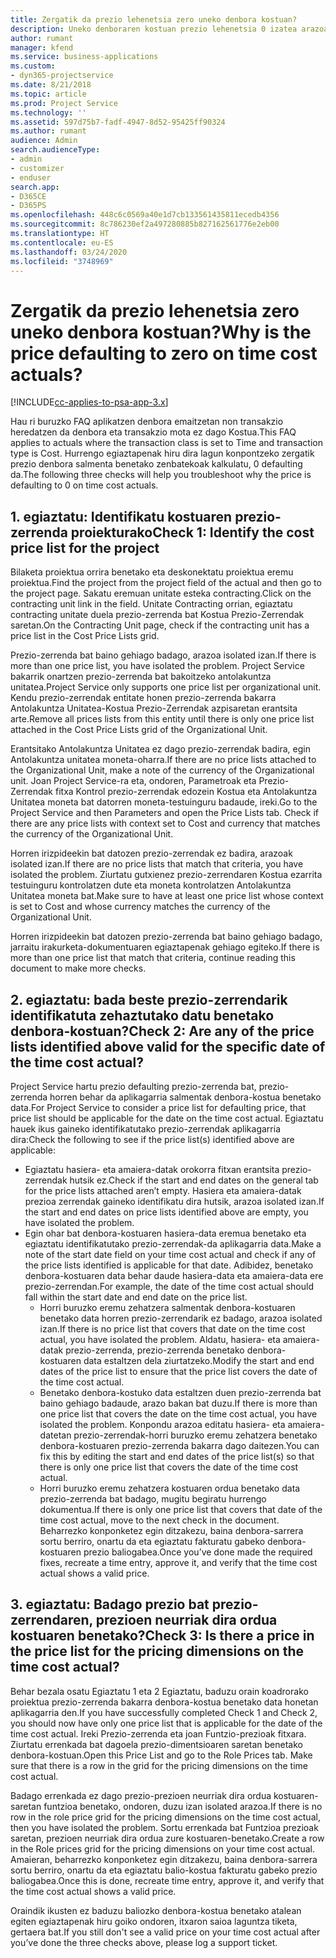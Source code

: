 ```yaml
---
title: Zergatik da prezio lehenetsia zero uneko denbora kostuan?
description: Uneko denboraren kostuan prezio lehenetsia 0 izatea arazoa konpontzeko.
author: rumant
manager: kfend
ms.service: business-applications
ms.custom:
- dyn365-projectservice
ms.date: 8/21/2018
ms.topic: article
ms.prod: Project Service
ms.technology: ''
ms.assetid: 597d75b7-fadf-4947-8d52-95425ff90324
ms.author: rumant
audience: Admin
search.audienceType:
- admin
- customizer
- enduser
search.app:
- D365CE
- D365PS
ms.openlocfilehash: 448c6c0569a40e1d7cb133561435811ecedb4356
ms.sourcegitcommit: 8c786230ef2a497280885b827162561776e2eb00
ms.translationtype: HT
ms.contentlocale: eu-ES
ms.lasthandoff: 03/24/2020
ms.locfileid: "3748969"
---
```

# <a name="why-is-the-price-defaulting-to-zero-on-time-cost-actuals"></a><span data-ttu-id="e04f5-103">Zergatik da prezio lehenetsia zero uneko denbora kostuan?</span><span class="sxs-lookup"><span data-stu-id="e04f5-103">Why is the price defaulting to zero on time cost actuals?</span></span>

[!INCLUDE[cc-applies-to-psa-app-3.x](../includes/cc-applies-to-psa-app-3x.md)]

<span data-ttu-id="e04f5-104">Hau ri buruzko FAQ aplikatzen denbora emaitzetan non transakzio heredatzen da denbora eta transakzio mota ez dago Kostua.</span><span class="sxs-lookup"><span data-stu-id="e04f5-104">This FAQ applies to actuals where the transaction class is set to Time and transaction type is Cost.</span></span> <span data-ttu-id="e04f5-105">Hurrengo egiaztapenak hiru dira lagun konpontzeko zergatik prezio denbora salmenta benetako zenbatekoak kalkulatu, 0 defaulting da.</span><span class="sxs-lookup"><span data-stu-id="e04f5-105">The following three checks will help you troubleshoot why the price is defaulting to 0 on time cost actuals.</span></span>
 
## <a name="check-1-identify-the-cost-price-list-for-the-project"></a><span data-ttu-id="e04f5-106">1. egiaztatu: Identifikatu kostuaren prezio-zerrenda proiekturako</span><span class="sxs-lookup"><span data-stu-id="e04f5-106">Check 1: Identify the cost price list for the project</span></span>

<span data-ttu-id="e04f5-107">Bilaketa proiektua orrira benetako eta deskonektatu proiektua eremu proiektua.</span><span class="sxs-lookup"><span data-stu-id="e04f5-107">Find the project from the project field of the actual and then go to the project page.</span></span> <span data-ttu-id="e04f5-108">Sakatu eremuan unitate esteka contracting.</span><span class="sxs-lookup"><span data-stu-id="e04f5-108">Click on the contracting unit link in the field.</span></span> <span data-ttu-id="e04f5-109">Unitate Contracting orrian, egiaztatu contracting unitate duela prezio-zerrenda bat Kostua Prezio-Zerrendak saretan.</span><span class="sxs-lookup"><span data-stu-id="e04f5-109">On the Contracting Unit page, check if the contracting unit has a price list in the Cost Price Lists grid.</span></span>

<span data-ttu-id="e04f5-110">Prezio-zerrenda bat baino gehiago badago, arazoa isolated izan.</span><span class="sxs-lookup"><span data-stu-id="e04f5-110">If there is more than one price list, you have isolated the problem.</span></span> <span data-ttu-id="e04f5-111">Project Service bakarrik onartzen prezio-zerrenda bat bakoitzeko antolakuntza unitatea.</span><span class="sxs-lookup"><span data-stu-id="e04f5-111">Project Service only supports one price list per organizational unit.</span></span> <span data-ttu-id="e04f5-112">Kendu prezio-zerrendak entitate honen prezio-zerrenda bakarra Antolakuntza Unitatea-Kostua Prezio-Zerrendak azpisaretan erantsita arte.</span><span class="sxs-lookup"><span data-stu-id="e04f5-112">Remove all prices lists from this entity until there is only one price list attached in the Cost Price Lists grid of the Organizational Unit.</span></span>

<span data-ttu-id="e04f5-113">Erantsitako Antolakuntza Unitatea ez dago prezio-zerrendak badira, egin Antolakuntza unitatea moneta-oharra.</span><span class="sxs-lookup"><span data-stu-id="e04f5-113">If there are no price lists attached to the Organizational Unit, make a note of the currency of the Organizational unit.</span></span> <span data-ttu-id="e04f5-114">Joan Project Service-ra eta, ondoren, Parametroak eta Prezio-Zerrendak fitxa Kontrol prezio-zerrendak edozein Kostua eta Antolakuntza Unitatea moneta bat datorren moneta-testuinguru badaude, ireki.</span><span class="sxs-lookup"><span data-stu-id="e04f5-114">Go to the Project Service and then Parameters and open the Price Lists tab. Check if there are any price lists with context set to Cost and currency that matches the currency of the Organizational Unit.</span></span>
 
<span data-ttu-id="e04f5-115">Horren irizpideekin bat datozen prezio-zerrendak ez badira, arazoak isolated izan.</span><span class="sxs-lookup"><span data-stu-id="e04f5-115">If there are no price lists that match that criteria, you have isolated the problem.</span></span> <span data-ttu-id="e04f5-116">Ziurtatu gutxienez prezio-zerrendaren Kostua ezarrita testuinguru kontrolatzen dute eta moneta kontrolatzen Antolakuntza Unitatea moneta bat.</span><span class="sxs-lookup"><span data-stu-id="e04f5-116">Make sure to have at least one price list whose context is set to Cost and whose currency matches the currency of the Organizational Unit.</span></span>

<span data-ttu-id="e04f5-117">Horren irizpideekin bat datozen prezio-zerrenda bat baino gehiago badago, jarraitu irakurketa-dokumentuaren egiaztapenak gehiago egiteko.</span><span class="sxs-lookup"><span data-stu-id="e04f5-117">If there is more than one price list that match that criteria, continue reading this document to make more checks.</span></span>

## <a name="check-2-are-any-of-the-price-lists-identified-above-valid-for-the-specific-date-of-the-time-cost-actual"></a><span data-ttu-id="e04f5-118">2. egiaztatu: bada beste prezio-zerrendarik identifikatuta zehaztutako datu benetako denbora-kostuan?</span><span class="sxs-lookup"><span data-stu-id="e04f5-118">Check 2: Are any of the price lists identified above valid for the specific date of the time cost actual?</span></span>

<span data-ttu-id="e04f5-119">Project Service hartu prezio defaulting prezio-zerrenda bat, prezio-zerrenda horren behar da aplikagarria salmentak denbora-kostua benetako data.</span><span class="sxs-lookup"><span data-stu-id="e04f5-119">For Project Service to consider a price list for defaulting price, that price list should be applicable for the date on the time cost actual.</span></span> <span data-ttu-id="e04f5-120">Egiaztatu hauek ikus gaineko identifikatutako prezio-zerrendak aplikagarria dira:</span><span class="sxs-lookup"><span data-stu-id="e04f5-120">Check the following to see if the price list(s) identified above are applicable:</span></span>

- <span data-ttu-id="e04f5-121">Egiaztatu hasiera- eta amaiera-datak orokorra fitxan erantsita prezio-zerrendak hutsik ez.</span><span class="sxs-lookup"><span data-stu-id="e04f5-121">Check if the start and end dates on the general tab for the price lists attached aren’t empty.</span></span> <span data-ttu-id="e04f5-122">Hasiera eta amaiera-datak prezioa zerrendak gaineko identifikatu dira hutsik, arazoa isolated izan.</span><span class="sxs-lookup"><span data-stu-id="e04f5-122">If the start and end dates on price lists identified above are empty, you have isolated the problem.</span></span> 
- <span data-ttu-id="e04f5-123">Egin ohar bat denbora-kostuaren hasiera-data eremua benetako eta egiaztatu identifikatutako prezio-zerrendak-da aplikagarria data.</span><span class="sxs-lookup"><span data-stu-id="e04f5-123">Make a note of the start date field on your time cost actual and check if any of the price lists identified is applicable for that date.</span></span> <span data-ttu-id="e04f5-124">Adibidez, benetako denbora-kostuaren data behar daude hasiera-data eta amaiera-data ere prezio-zerrendan.</span><span class="sxs-lookup"><span data-stu-id="e04f5-124">For example, the date of the time cost actual should fall within the start date and end date on the price list.</span></span> 
    - <span data-ttu-id="e04f5-125">Horri buruzko eremu zehatzera salmentak denbora-kostuaren benetako data horren prezio-zerrendarik ez badago, arazoa isolated izan.</span><span class="sxs-lookup"><span data-stu-id="e04f5-125">If there is no price list that covers that date on the time cost actual, you have isolated the problem.</span></span> <span data-ttu-id="e04f5-126">Aldatu, hasiera- eta amaiera-datak prezio-zerrenda, prezio-zerrenda benetako denbora-kostuaren data estaltzen dela ziurtatzeko.</span><span class="sxs-lookup"><span data-stu-id="e04f5-126">Modify the start and end dates of the price list to ensure that the price list covers the date of the time cost actual.</span></span> 
    - <span data-ttu-id="e04f5-127">Benetako denbora-kostuko data estaltzen duen prezio-zerrenda bat baino gehiago badaude, arazo bakan bat duzu.</span><span class="sxs-lookup"><span data-stu-id="e04f5-127">If there is more than one price list that covers the date on the time cost actual, you have isolated the problem.</span></span> <span data-ttu-id="e04f5-128">Konpondu arazoa editatu hasiera- eta amaiera-datetan prezio-zerrendak-horri buruzko eremu zehatzera benetako denbora-kostuaren prezio-zerrenda bakarra dago daitezen.</span><span class="sxs-lookup"><span data-stu-id="e04f5-128">You can fix this by editing the start and end dates of the price list(s) so that there is only one price list that covers the date of the time cost actual.</span></span> 
    - <span data-ttu-id="e04f5-129">Horri buruzko eremu zehatzera kostuaren ordua benetako data prezio-zerrenda bat badago, mugitu begiratu hurrengo dokumentua.</span><span class="sxs-lookup"><span data-stu-id="e04f5-129">If there is only one price list that covers that date of the time cost actual, move to the next check in the document.</span></span>
<span data-ttu-id="e04f5-130">Beharrezko konponketez egin ditzakezu, baina denbora-sarrera sortu berriro, onartu da eta egiaztatu fakturatu gabeko denbora-kostuaren prezio baliogabea.</span><span class="sxs-lookup"><span data-stu-id="e04f5-130">Once you’ve done made the required fixes, recreate a time entry, approve it, and verify that the time cost actual shows a valid price.</span></span>

## <a name="check-3-is-there-a-price-in-the-price-list-for-the-pricing-dimensions-on-the-time-cost-actual"></a><span data-ttu-id="e04f5-131">3. egiaztatu: Badago prezio bat prezio-zerrendaren, prezioen neurriak dira ordua kostuaren benetako?</span><span class="sxs-lookup"><span data-stu-id="e04f5-131">Check 3: Is there a price in the price list for the pricing dimensions on the time cost actual?</span></span>

<span data-ttu-id="e04f5-132">Behar bezala osatu Egiaztatu 1 eta 2 Egiaztatu, baduzu orain koadrorako proiektua prezio-zerrenda bakarra denbora-kostua benetako data honetan aplikagarria den.</span><span class="sxs-lookup"><span data-stu-id="e04f5-132">If you have successfully completed Check 1 and Check 2, you should now have only one price list that is applicable for the date of the time cost actual.</span></span> <span data-ttu-id="e04f5-133">Ireki Prezio-zerrenda eta joan Funtzio-prezioak fitxara. Ziurtatu errenkada bat dagoela prezio-dimentsioaren saretan benetako denbora-kostuan.</span><span class="sxs-lookup"><span data-stu-id="e04f5-133">Open this Price List and go to the Role Prices tab. Make sure that there is a row in the grid for the pricing dimensions on the time cost actual.</span></span>

<span data-ttu-id="e04f5-134">Badago errenkada ez dago prezio-prezioen neurriak dira ordua kostuaren-saretan funtzioa benetako, ondoren, duzu izan isolated arazoa.</span><span class="sxs-lookup"><span data-stu-id="e04f5-134">If there is no row in the role price grid for the pricing dimensions on the time cost actual, then you have isolated the problem.</span></span> <span data-ttu-id="e04f5-135">Sortu errenkada bat Funtzioa prezioak saretan, prezioen neurriak dira ordua zure kostuaren-benetako.</span><span class="sxs-lookup"><span data-stu-id="e04f5-135">Create a row in the Role prices grid for the pricing dimensions on your time cost actual.</span></span> <span data-ttu-id="e04f5-136">Amaieran, beharrezko konponketez egin ditzakezu, baina denbora-sarrera sortu berriro, onartu da eta egiaztatu balio-kostua fakturatu gabeko prezio baliogabea.</span><span class="sxs-lookup"><span data-stu-id="e04f5-136">Once this is done, recreate time entry, approve it, and verify that the time cost actual shows a valid price.</span></span>
 
<span data-ttu-id="e04f5-137">Oraindik ikusten ez baduzu baliozko denbora-kostua benetako atalean egiten egiaztapenak hiru goiko ondoren, itxaron saioa laguntza tiketa, gertaera bat.</span><span class="sxs-lookup"><span data-stu-id="e04f5-137">If you still don't see a valid price on your time cost actual after you’ve done the three checks above, please log a support ticket.</span></span>



